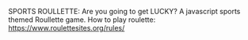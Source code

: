 SPORTS ROULLETTE: Are you going to get LUCKY? A javascript sports themed Roullette game. 
How to play roulette: https://www.roulettesites.org/rules/